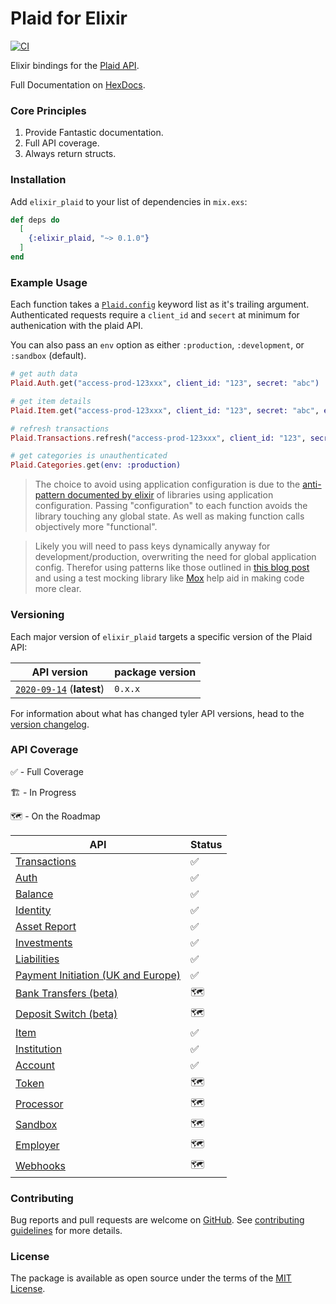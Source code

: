 # Plaid for Elixir

[![CI](https://github.com/tylerwray/elixir-plaid/actions/workflows/elixir.yml/badge.svg)](https://github.com/tylerwray/elixir-plaid/actions/workflows/elixir.yml)

Elixir bindings for the [Plaid API](https://plaid.com/docs/api).

Full Documentation on [HexDocs](https://hexdocs.pm/elixir_plaid).

### Core Principles

1. Provide Fantastic documentation.
2. Full API coverage.
3. Always return structs.

### Installation

Add `elixir_plaid` to your list of dependencies in `mix.exs`:

```elixir
def deps do
  [
    {:elixir_plaid, "~> 0.1.0"}
  ]
end
```

### Example Usage

<!-- TODO: ADD hexdocs link to Plaid.config type -->

Each function takes a [`Plaid.config`](http://hexdocslinkhere.com) keyword list as it's trailing argument.
Authenticated requests require a `client_id` and `secert` at minimum for authenication with the plaid API.

You can also pass an `env` option as either `:production`, `:development`, or `:sandbox` (default).

```elixir
# get auth data
Plaid.Auth.get("access-prod-123xxx", client_id: "123", secret: "abc")

# get item details
Plaid.Item.get("access-prod-123xxx", client_id: "123", secret: "abc", env: :production)

# refresh transactions
Plaid.Transactions.refresh("access-prod-123xxx", client_id: "123", secret: "abc", env: :development)

# get categories is unauthenticated
Plaid.Categories.get(env: :production)
```

> The choice to avoid using application configuration is due to the [anti-pattern documented by elixir](https://hexdocs.pm/elixir/master/library-guidelines.html#avoid-application-configuration)
> of libraries using application configuration. Passing "configuration" to each function avoids the library touching any
> global state. As well as making function calls objectively more "functional".

> Likely you will need to pass keys dynamically anyway for development/production, overwriting the need for global application config.
> Therefor using patterns like those outlined in [this blog post](http://blog.plataformatec.com.br/2015/10/mocks-and-explicit-contracts/) and
> using a test mocking library like [Mox](https://hexdocs.pm/mox/Mox.html) help aid in making code more clear.

### Versioning

Each major version of `elixir_plaid` targets a specific version of the Plaid API:

| API version                                         | package version |
| --------------------------------------------------- | --------------- |
| [`2020-09-14`][api-version-2020-09-14] (**latest**) | `0.x.x`         |

For information about what has changed tyler API versions, head to the [version changelog][version-changelog].

### API Coverage

✅ - Full Coverage

🏗 - In Progress

🗺 - On the Roadmap

| API                                                                                                         | Status |
| ----------------------------------------------------------------------------------------------------------- | ------ |
| [Transactions](https://plaid.com/docs/api/products/#transactions)                                           | ✅     |
| [Auth](https://plaid.com/docs/api/products/#auth)                                                           | ✅     |
| [Balance](https://plaid.com/docs/api/products/#balance)                                                     | ✅     |
| [Identity](https://plaid.com/docs/api/products/#identity)                                                   | ✅     |
| [Asset Report](https://plaid.com/docs/api/products/#assets)                                                 | ✅     |
| [Investments](https://plaid.com/docs/api/products/#investments)                                             | ✅     |
| [Liabilities](https://plaid.com/docs/api/products/#liabilities)                                             | ✅     |
| [Payment Initiation (UK and Europe)](https://plaid.com/docs/api/products/#payment-initiation-uk-and-europe) | ✅     |
| [Bank Transfers (beta)](https://plaid.com/docs/api/products/#bank-transfers-beta)                           | 🗺      |
| [Deposit Switch (beta)](https://plaid.com/docs/api/products/#deposit-switch-beta)                           | 🗺      |
| [Item](https://plaid.com/docs/api/items/)                                                                   | ✅     |
| [Institution](https://plaid.com/docs/api/institutions/)                                                     | ✅     |
| [Account](https://plaid.com/docs/api/accounts/)                                                             | ✅     |
| [Token](https://plaid.com/docs/api/tokens/)                                                                 | 🗺      |
| [Processor](https://plaid.com/docs/api/processors/)                                                         | 🗺      |
| [Sandbox](https://plaid.com/docs/api/sandbox/)                                                              | 🗺      |
| [Employer](https://plaid.com/docs/api/employers/)                                                           | 🗺      |
| [Webhooks](https://plaid.com/docs/api/webhooks/)                                                            | 🗺      |

### Contributing

Bug reports and pull requests are welcome on [GitHub](https://github.com/tylerwray/elixir_plaid).
See [contributing guidelines](CONTRIBUTING.md) for more details.

### License

The package is available as open source under the terms of the [MIT License](http://opensource.org/licenses/MIT).

[version-changelog]: https://plaid.com/docs/api/versioning/
[api-version-2020-09-14]: https://plaid.com/docs/api/versioning/#2020-09-14
